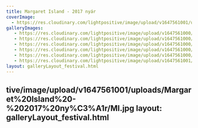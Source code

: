```yaml
---
title: Margaret Island - 2017 nyár
coverImage:
  - https://res.cloudinary.com/lightpositive/image/upload/v1647561001/uploads/Margaret%20Island%20-%202017%20ny%C3%A1r/MI4.jpg
galleryImages:
   - https://res.cloudinary.com/lightpositive/image/upload/v1647561000/uploads/Margaret%20Island%20-%202017%20ny%C3%A1r/MI6.jpg
   - https://res.cloudinary.com/lightpositive/image/upload/v1647561000/uploads/Margaret%20Island%20-%202017%20ny%C3%A1r/MI5.jpg
   - https://res.cloudinary.com/lightpositive/image/upload/v1647561000/uploads/Margaret%20Island%20-%202017%20ny%C3%A1r/MI3.jpg
   - https://res.cloudinary.com/lightpositive/image/upload/v1647561000/uploads/Margaret%20Island%20-%202017%20ny%C3%A1r/MI2.jpg
   - https://res.cloudinary.com/lightpositive/image/upload/v1647561000/uploads/Margaret%20Island%20-%202017%20ny%C3%A1r/MI1.jpg
   - https://res.cloudinary.com/lightpositive/image/upload/v1647561001/uploads/Margaret%20Island%20-%202017%20ny%C3%A1r/MI4.jpg
layout: galleryLayout_festival.html
---
```

tive/image/upload/v1647561001/uploads/Margaret%20Island%20-%202017%20ny%C3%A1r/MI.jpg
layout: galleryLayout_festival.html
---

